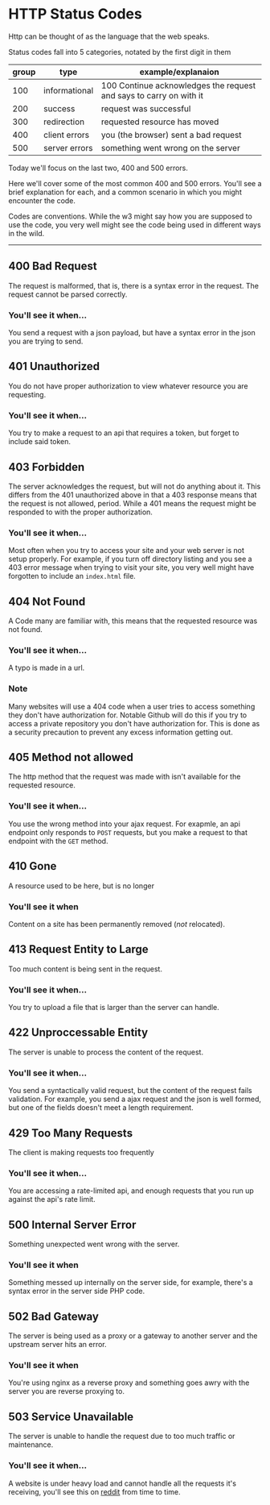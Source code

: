 # HTTP Status Codes

Http can be thought of as the language that the web speaks. 

Status codes fall into 5 categories, notated by the first digit in them

| group |     type      |                         example/explanaion                         |
| ----- |     ----      |                              -------                               |
|  100  | informational | 100 Continue acknowledges the request and says to carry on with it |
|  200  |    success    |                       request was successful                       |
|  300  |  redirection  |                    requested resource has moved                    |
|  400  | client errors |                you (the browser) sent a bad request                |
|  500  | server errors |                 something went wrong on the server                 |

Today we'll focus on the last two, 400 and 500 errors.

Here we'll cover some of the most common 400 and 500 errors. You'll see a brief
explanation for each, and a common scenario in which you might encounter the
code.

Codes are conventions. While the w3 might say how you are supposed to use the
code, you very well might see the code being used in different ways in the wild.

--------------------------------------------------------------------------------

## 400 Bad Request

The request is malformed, that is, there is a syntax error in the request. The
request cannot be parsed correctly.

### You'll see it when...

You send a request with a json payload, but have a syntax error in the json you
are trying to send.

## 401 Unauthorized

You do not have proper authorization to view whatever resource you are
requesting.

### You'll see it when...

You try to make a request to an api that requires a token, but forget to include
said token.

## 403 Forbidden

The server acknowledges the request, but will not do anything about it. This
differs from the 401 unauthorized above in that a 403 response means that the
request is not allowed, period. While a 401 means the request might be responded
to with the proper authorization.

### You'll see it when...

Most often when you try to access your site and your web server is not setup
properly. For example, if you turn off directory listing and you see a 403 error
message when trying to visit your site, you very well might have forgotten to
include an `index.html` file.

## 404 Not Found

A Code many are familiar with, this means that the requested resource was not
found. 

### You'll see it when...

A typo is made in a url.

### Note

Many websites will use a 404 code when a user tries to access something they
don't have authorization for. Notable Github will do this if you try to access a
private repository you don't have authorization for. This is done as a security
precaution to prevent any excess information getting out.

## 405 Method not allowed

The http method that the request was made with isn't available for the requested
resource.

### You'll see it when...

You use the wrong method into your ajax request. For exapmle, an api endpoint
only responds to `POST` requests, but you make a request to that endpoint with
the `GET` method.

## 410 Gone

A resource used to be here, but is no longer

### You'll see it when

Content on a site has been permanently removed (*not* relocated).

## 413 Request Entity to Large

Too much content is being sent in the request.

### You'll see it when...

You try to upload a file that is larger than the server can handle.

## 422 Unproccessable Entity

The server is unable to process the content of the request.

### You'll see it when...

You send a syntactically valid request, but the content of the request fails
validation. For example, you send a ajax request and the json is well formed,
but one of the fields doesn't meet a length requirement.

## 429 Too Many Requests

The client is making requests too frequently

### You'll see it when...

You are accessing a rate-limited api, and enough requests that you run up
against the api's rate limit.

## 500 Internal Server Error

Something unexpected went wrong with the server.

### You'll see it when

Something messed up internally on the server side, for example, there's a syntax
error in the server side PHP code.

## 502 Bad Gateway

The server is being used as a proxy or a gateway to another server and the
upstream server hits an error.

### You'll see it when

You're using nginx as a reverse proxy and something goes awry with the server
you are reverse proxying to.

## 503 Service Unavailable

The server is unable to handle the request due to too much traffic or
maintenance.

### You'll see it when...

A website is under heavy load and cannot handle all the requests it's
receiving, you'll see this on [reddit](https://www.reddit.com) from time to
time.
